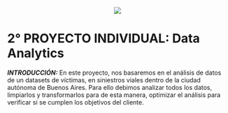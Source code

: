 <p align='center'>
<img src ="https://d31uz8lwfmyn8g.cloudfront.net/Assets/logo-henry-white-lg.png">
<p>

# 2° PROYECTO INDIVIDUAL: Data Analytics 


***INTRODUCCIÓN:***
En este proyecto, nos basaremos en el análisis de datos de un datasets de víctimas, en siniestros viales dentro de la ciudad autónoma de Buenos Aires.
Para ello debimos analizar todos los datos, limpiarlos y transformarlos para de esta manera, optimizar el análisis para verificar si se cumplen los objetivos del cliente.
